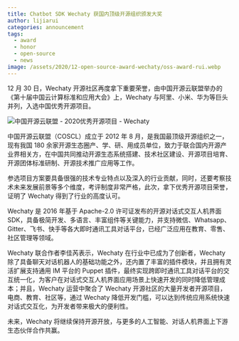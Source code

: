 ```yaml
---
title: Chatbot SDK Wechaty 获国内顶级开源组织颁发大奖
author: lijiarui
categories: announcement
tags:
  - award
  - honor
  - open-source
  - news
image: /assets/2020/12-open-source-award-wechaty/oss-award-rui.webp
---
```


​​12 月 30 日，Wechaty 开源社区再度拿下重要荣誉，由中国开源云联盟举办的《第十届中国云计算标准和应用大会》上，Wechaty 与阿里、小米、华为等巨头并列，入选中国优秀开源项目。

![中国开源云联盟 - 2020优秀开源项目 - Wechaty](/assets/2020/12-open-source-award-wechaty/oss-honor.webp)

中国开源云联盟（COSCL）成立于 2012 年 8 月，是我国最顶级开源组织之一，现有我国 180 余家开源生态圈产、学、研、用成员单位，致力于联合国内开源产业界相关方，在中国共同推动开源生态系统搭建、技术社区建设、开源项目培育、开源团体标准研制、开源技术推广应用等工作。

参选项目方案要具备很强的技术专业特点以及深入的行业贡献，同时，还要考察技术未来发展前景等多个维度，考评制度非常严格，此次，拿下优秀开源项目荣誉，证明了 Wechaty 得到了行业的高度认可。

Wechaty 是 2016 年基于 Apache-2.0 许可证发布的开源对话式交互人机界面 SDK，具备极简开发、多语言、丰富组件等关键能力，并支持微信、Whatsapp、Gitter、飞书、快手等各大即时通讯工具对话平台，已经广泛应用在教育、零售、社区管理等领域。

Wechaty 联合作者李佳芮表示，Wechaty 在行业中已成为了创新者，Wechaty 除了具备聊天对话机器人的基础功能之外，还内置了丰富的插件模块，并且拥有灵活扩展支持通用 IM 平台的 Puppet 插件，最终实现跨即时通讯工具对话平台的交互统一化，为客户在对话式交互人机界面应用场景上快速开发的同时降低管理成本；并且，Wechaty 运营中聚合了 Wechaty 开源社区的大量开发者开源项目，电商、教育、社区等，通过 Wechaty 降低开发门槛，可以达到传统应用系统快速对话式交互化，为开发者带来极大的便利性。

未来，Wechaty 将继续保持开源开放，与更多的人工智能、对话人机界面上下游生态伙伴合作共赢。​​​​

